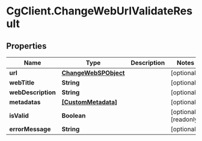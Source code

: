 # CgClient.ChangeWebUrlValidateResult

## Properties

Name | Type | Description | Notes
------------ | ------------- | ------------- | -------------
**url** | [**ChangeWebSPObject**](ChangeWebSPObject.md) |  | [optional] 
**webTitle** | **String** |  | [optional] 
**webDescription** | **String** |  | [optional] 
**metadatas** | [**[CustomMetadata]**](CustomMetadata.md) |  | [optional] 
**isValid** | **Boolean** |  | [optional] [readonly] 
**errorMessage** | **String** |  | [optional] 


